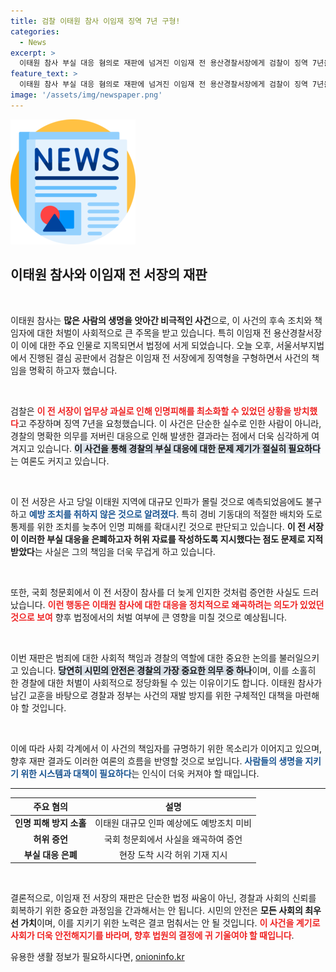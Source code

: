 ```yaml
---
title: 검찰 이태원 참사 이임재 징역 7년 구형!
categories:
  - News
excerpt: >
  이태원 참사 부실 대응 혐의로 재판에 넘겨진 이임재 전 용산경찰서장에게 검찰이 징역 7년을 구형했다. 현장 통제를 소홀히 하고 허위증언까지 한 그의 운명이 어떻게 결정될지 관심이 집중된다!
feature_text: >
  이태원 참사 부실 대응 혐의로 재판에 넘겨진 이임재 전 용산경찰서장에게 검찰이 징역 7년을 구형했다. 현장 통제를 소홀히 하고 허위증언까지 한 그의 운명이 어떻게 결정될지 관심이 집중된다!
image: '/assets/img/newspaper.png'
---
```


<p><img src="/assets/img/newspaper.png" alt="kimp 속보" /></p>

<h2 data-ke-size="size26">이태원 참사와 이임재 전 서장의 재판</h2>

<p data-ke-size="size16">&nbsp;</p>

<p>이태원 참사는 <b>많은 사람의 생명을 앗아간 비극적인 사건</b>으로, 이 사건의 후속 조치와 책임자에 대한 처벌이 사회적으로 큰 주목을 받고 있습니다. 특히 이임재 전 용산경찰서장이 이에 대한 주요 인물로 지목되면서 법정에 서게 되었습니다. 오늘 오후, 서울서부지법에서 진행된 결심 공판에서 검찰은 이임재 전 서장에게 징역형을 구형하면서 사건의 책임을 명확히 하고자 했습니다. </p>

<p data-ke-size="size16">&nbsp;</p>

<p>검찰은 <b><span style="color: #ee2323;">이 전 서장이 업무상 과실로 인해 인명피해를 최소화할 수 있었던 상황을 방치했다</span></b>고 주장하며 징역 7년을 요청했습니다. 이 사건은 단순한 실수로 인한 사람이 아니라, 경찰의 명확한 의무를 저버린 대응으로 인해 발생한 결과라는 점에서 더욱 심각하게 여겨지고 있습니다. <b><span style="background-color: #21538527;">이 사건을 통해 경찰의 부실 대응에 대한 문제 제기가 절실히 필요하다</span></b>는 여론도 커지고 있습니다. </p>

<p data-ke-size="size16">&nbsp;</p>

<p>이 전 서장은 사고 당일 이태원 지역에 대규모 인파가 몰릴 것으로 예측되었음에도 불구하고 <b><span style="color: #1a5490;">예방 조치를 취하지 않은 것으로 알려졌다</span></b>. 특히 경비 기동대의 적절한 배치와 도로 통제를 위한 조치를 늦추어 인명 피해를 확대시킨 것으로 판단되고 있습니다. <b>이 전 서장이 이러한 부실 대응을 은폐하고자 허위 자료를 작성하도록 지시했다는 점도 문제로 지적받았다</b>는 사실은 그의 책임을 더욱 무겁게 하고 있습니다.</p>

<p data-ke-size="size16">&nbsp;</p>

<p>또한, 국회 청문회에서 이 전 서장이 참사를 더 늦게 인지한 것처럼 증언한 사실도 드러났습니다. <b><span style="color: #ee2323;">이런 행동은 이태원 참사에 대한 대응을 정치적으로 왜곡하려는 의도가 있었던 것으로 보여</span></b> 향후 법정에서의 처벌 여부에 큰 영향을 미칠 것으로 예상됩니다. </p>

<p data-ke-size="size16">&nbsp;</p>

<p>이번 재판은 범죄에 대한 사회적 책임과 경찰의 역할에 대한 중요한 논의를 불러일으키고 있습니다. <b><span style="background-color: #21538527;">당연히 시민의 안전은 경찰의 가장 중요한 의무 중 하나</span></b>이며, 이를 소홀히 한 경찰에 대한 처벌이 사회적으로 정당화될 수 있는 이유이기도 합니다. 이태원 참사가 남긴 교훈을 바탕으로 경찰과 정부는 사건의 재발 방지를 위한 구체적인 대책을 마련해야 할 것입니다.</p>

<p data-ke-size="size16">&nbsp;</p>

<p>이에 따라 사회 각계에서 이 사건의 책임자를 규명하기 위한 목소리가 이어지고 있으며, 향후 재판 결과도 이러한 여론의 흐름을 반영할 것으로 보입니다. <b><span style="color: #1a5490;">사람들의 생명을 지키기 위한 시스템과 대책이 필요하다</span></b>는 인식이 더욱 커져야 할 때입니다. </p>

<hr>

<table style="width: 100%;">
  <thead>
    <tr>
      <th style="text-align: center;">주요 혐의</th>
      <th style="text-align: center;">설명</th>
    </tr>
  </thead>
  <tbody>
    <tr>
      <td style="text-align: center; height: 17px;"><b>인명 피해 방지 소홀</b></td>
      <td style="text-align: center; height: 17px;">이태원 대규모 인파 예상에도 예방조치 미비</td>
    </tr>
    <tr>
      <td style="text-align: center; height: 17px;"><b>허위 증언</b></td>
      <td style="text-align: center; height: 17px;">국회 청문회에서 사실을 왜곡하여 증언</td>
    </tr>
    <tr>
      <td style="text-align: center; height: 17px;"><b>부실 대응 은폐</b></td>
      <td style="text-align: center; height: 17px;">현장 도착 시각 허위 기재 지시</td>
    </tr>
  </tbody>
</table>

<p data-ke-size="size16">&nbsp;</p>

<p>결론적으로, 이임재 전 서장의 재판은 단순한 법정 싸움이 아닌, 경찰과 사회의 신뢰를 회복하기 위한 중요한 과정임을 간과해서는 안 됩니다. 시민의 안전은 <b>모든 사회의 최우선 가치</b>이며, 이를 지키기 위한 노력은 결코 멈춰서는 안 될 것입니다. <b><span style="color: #ee2323;">이 사건을 계기로 사회가 더욱 안전해지기를 바라며, 향후 법원의 결정에 귀 기울여야 할 때입니다</span></b>.</p>
유용한 생활 정보가 필요하시다면, <a href="https://onioninfo.kr" rel="dofollow">onioninfo.kr</a>


